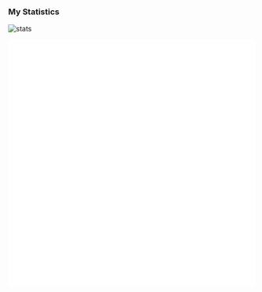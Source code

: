 ### My Statistics
![stats](https://github-readme-stats.vercel.app/api?username=v0idr&show_icons=true&theme=synthwave)



![Statistics](https://github.com/v0idr/v0idr/blob/main/github-metrics.svg)
